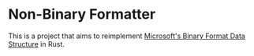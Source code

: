 # Non-Binary Formatter

This is a project that aims to reimplement [Microsoft's Binary Format Data Structure](https://learn.microsoft.com/en-us/openspecs/windows_protocols/ms-nrbf/75b9fe09-be15-475f-85b8-ae7b7558cfe5) in Rust.
